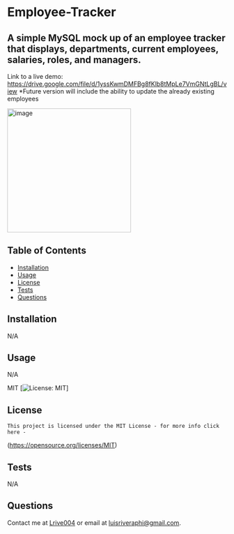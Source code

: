 # Employee-Tracker
  ## A simple MySQL mock up of an employee tracker that displays, departments, current employees, salaries, roles, and managers.
  Link to a live demo: https://drive.google.com/file/d/1yssKwmDMFBg8fKlb8tMpLe7VmGNtLgBL/view
  *Future version will include the ability to update the already existing employees

  <img width="284" alt="image" src="https://github.com/Lrive004/employee-tracker/assets/112648247/ce7e7da5-93f2-4276-9266-d58d3dfccc36">


  ## Table of Contents
  - [Installation](#installation)
  - [Usage](#usage)
  - [License](#license)
  - [Tests](#tests)
  - [Questions](#questions)

  ## Installation
  N/A
  ## Usage
  N/A
  
  MIT
  [![License: MIT](https://img.shields.io/badge/License-MIT-yellow.svg)]
  ## License 
    This project is licensed under the MIT License - for more info click here -
  (https://opensource.org/licenses/MIT)
  ## Tests
  N/A
  ## Questions
  Contact me at [Lrive004](https://github.com/Lrive004) or email at luisriveraphi@gmail.com.
